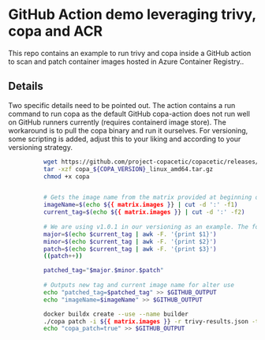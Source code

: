 # GitHub Action demo leveraging trivy, copa and ACR
This repo contains an example to run trivy and copa inside a GitHub action to scan and patch container images hosted in Azure Container Registry..

## Details
Two specific details need to be pointed out. The action contains a run command to run copa as the default GitHub copa-action does not run well on GitHub runners currently (requires containerd image store). The workaround is to pull the copa binary and run it ourselves. For versioning, some scripting is added, adjust this to your liking and according to your versioning strategy. 

```bash
          wget https://github.com/project-copacetic/copacetic/releases/download/v${COPA_VERSION}/copa_${COPA_VERSION}_linux_amd64.tar.gz
          tar -xzf copa_${COPA_VERSION}_linux_amd64.tar.gz
          chmod +x copa


          # Gets the image name from the matrix provided at beginning of the workflow
          imageName=$(echo ${{ matrix.images }} | cut -d ':' -f1)
          current_tag=$(echo ${{ matrix.images }} | cut -d ':' -f2)
          
          # We are using v1.0.1 in our versioning as an example. The following code will strip this down and adds a patch version ((patch++))
          major=$(echo $current_tag | awk -F. '{print $1}')
          minor=$(echo $current_tag | awk -F. '{print $2}')
          patch=$(echo $current_tag | awk -F. '{print $3}')
          ((patch++))

          patched_tag="$major.$minor.$patch"
          
          # Outputs new tag and current image name for alter use
          echo "patched_tag=$patched_tag" >> $GITHUB_OUTPUT
          echo "imageName=$imageName" >> $GITHUB_OUTPUT

          docker buildx create --use --name builder
          ./copa patch -i ${{ matrix.images }} -r trivy-results.json -t $patched_tag
          echo "copa_patch=true" >> $GITHUB_OUTPUT
```